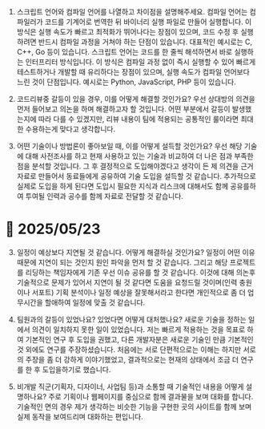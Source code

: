 1. 스크립트 언어와 컴파일 언어를 나열하고 차이점을 설명해주세요.
   컴파일 언어는 컴파일러가 코드를 기계어로 번역한 뒤 바이너리 실행 파일로 만들어 실행합니다.
   이 방식은 실행 속도가 빠르고 최적화가 뛰어나다는 장점이 있으며,
   코드 수정 후 실행하려면 반드시 컴파일 과정을 거쳐야 하는 단점이 있습니다.
   대표적인 예시로는 C, C++, Go 등이 있습니다.
   스크립트 언어는 코드를 한 줄씩 해석하면서 바로 실행하는 인터프리터 방식입니다.
   이 방식은 컴파일 과정 없이 즉시 실행할 수 있어 빠르게 테스트하거나 개발할 때 유리하다는 장점이 있으며, 실행 속도가 컴파일 언어보다 느린 것이 단점입니다.
   예시로는 Python, JavaScript, PHP 등이 있습니다.

2. 코드리뷰중 갈등이 있을 경우, 이를 어떻게 해결할 것인가요?
   우선 상대방의 의견을 먼저 들어보고 의논을 하며 해결하고자 할 것입니다. 어떤 부분에서 갈등이 발생했는지에 따라 다를 수 있겠지만, 리뷰 내용이 팀에 적용되는 공통적인 룰이라면 최대한 수용하는게 맞다고 생각합니다.

3. 어떤 기술이나 방법론이 좋아보일 때, 이를 어떻게 설득할 것인가요?
   우선 해당 기술에 대해 사전조사를 하고 현재 사용하고 있는 기술과 비교하여 더 나은 점과 부족한 점을 분석할 것입니다. 그 후 결정적으로 도입해야겠다고 생각이 든 제 의견을 근거 자료로 만들어서 동료들에게 공유하여 기술 도입을 설득할 것 같습니다. 추가적으로 실제로 도입을 하게 된다면 도입시 필요한 지식과 리스크에 대해서도 함께 공유를하여 투여될 인력과 공수를 함께 자료로 전달할 것 같습니다.

# 📅 2025/05/23

3. 일정이 예상보다 지연될 것 같습니다. 어떻게 해결하실 것인가요?
   일정이 어떤 이유때문에 지연이 되는 것인지 원인 파악을 먼저 할 것 같습니다. 그리고 해당 프로젝트를 리딩하는 책임자에게 기존 우선 이슈 공유를 할 것 같습니다. 이것에 대해 의논후 기술적으로 문제가 있어서 지연이 될 것 같다면 도움을 요청드릴 것이며(인력 충원이나 서포트) 기획 분석이나 일정 예상을 잘못해서라고 한다면 개인적으로 좀 더 업무시간을 할애하여 일정에 맞출 것 같습니다.

4. 팀원과의 갈등이 있었나요? 있었다면 어떻게 대처했나요?
   새로운 기술을 정하는 일에서 의견이 일치하지 못한 일이 있었습니다.
   저는 빠르게 적용하는 것을 목표로 하여 기본적인 연구 후 도입을 권했고,
   다른 개발자분은 새로운 기술인 만큼 기본적인 것 외에도 연구를 주장하셨습니다.
   처음에는 서로 단편적으로는 이해는 하지만 서로의 주장을 좀 더 강하게 이야기했었고, 결과적으로는 현재의 상태에서 조금 더 연구를 한 후 도입을하기로 했습니다.

5. 비개발 직군(기획자, 디자이너, 사업팀 등)과 소통할 때 기술적인 내용을 어떻게 설명하나요?
   주로 기획이나 웹페이지를 중심으로 함께 결과물을 보며 대화를 합니다. 기술적인 면의 경우 제가 생각하는 비슷한 기능을 구현한 곳의 사이트를 함께 보며 실제 동작을 보여드리며 대화하는 편입니다.
